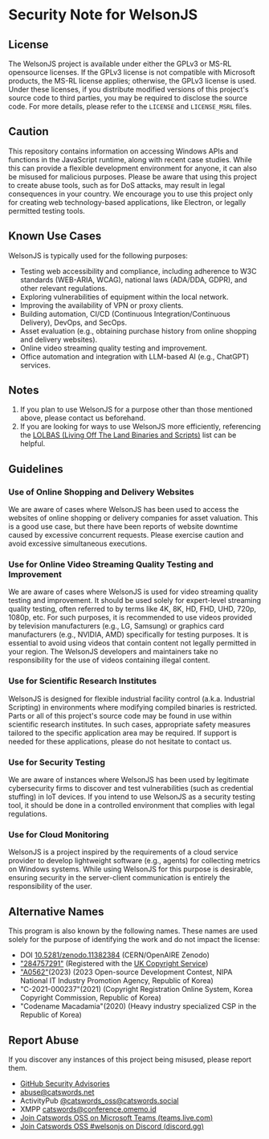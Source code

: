 # Security Note for WelsonJS

## License
The WelsonJS project is available under either the GPLv3 or MS-RL opensource licenses. If the GPLv3 license is not compatible with Microsoft products, the MS-RL license applies; otherwise, the GPLv3 license is used. Under these licenses, if you distribute modified versions of this project's source code to third parties, you may be required to disclose the source code. For more details, please refer to the `LICENSE` and `LICENSE_MSRL` files.

## Caution
This repository contains information on accessing Windows APIs and functions in the JavaScript runtime, along with recent case studies. While this can provide a flexible development environment for anyone, it can also be misused for malicious purposes. Please be aware that using this project to create abuse tools, such as for DoS attacks, may result in legal consequences in your country. We encourage you to use this project only for creating web technology-based applications, like Electron, or legally permitted testing tools.

## Known Use Cases
WelsonJS is typically used for the following purposes:

  * Testing web accessibility and compliance, including adherence to W3C standards (WEB-ARIA, WCAG), national laws (ADA/DDA, GDPR), and other relevant regulations.
  * Exploring vulnerabilities of equipment within the local network.
  * Improving the availability of VPN or proxy clients.
  * Building automation, CI/CD (Continuous Integration/Continuous Delivery), DevOps, and SecOps.
  * Asset evaluation (e.g., obtaining purchase history from online shopping and delivery websites).
  * Online video streaming quality testing and improvement.
  * Office automation and integration with LLM-based AI (e.g., ChatGPT) services.

## Notes
  1. If you plan to use WelsonJS for a purpose other than those mentioned above, please contact us beforehand.
  2. If you are looking for ways to use WelsonJS more efficiently, referencing the [LOLBAS (Living Off The Land Binaries and Scripts)](https://lolbas-project.github.io/) list can be helpful.

## Guidelines

### Use of Online Shopping and Delivery Websites
We are aware of cases where WelsonJS has been used to access the websites of online shopping or delivery companies for asset valuation. This is a good use case, but there have been reports of website downtime caused by excessive concurrent requests. Please exercise caution and avoid excessive simultaneous executions.

### Use for Online Video Streaming Quality Testing and Improvement
We are aware of cases where WelsonJS is used for video streaming quality testing and improvement. It should be used solely for expert-level streaming quality testing, often referred to by terms like 4K, 8K, HD, FHD, UHD, 720p, 1080p, etc. For such purposes, it is recommended to use videos provided by television manufacturers (e.g., LG, Samsung) or graphics card manufacturers (e.g., NVIDIA, AMD) specifically for testing purposes. It is essential to avoid using videos that contain content not legally permitted in your region. The WelsonJS developers and maintainers take no responsibility for the use of videos containing illegal content.

### Use for Scientific Research Institutes
WelsonJS is designed for flexible industrial facility control (a.k.a. Industrial Scripting) in environments where modifying compiled binaries is restricted. Parts or all of this project's source code may be found in use within scientific research institutes. In such cases, appropriate safety measures tailored to the specific application area may be required. If support is needed for these applications, please do not hesitate to contact us.

### Use for Security Testing
We are aware of instances where WelsonJS has been used by legitimate cybersecurity firms to discover and test vulnerabilities (such as credential stuffing) in IoT devices. If you intend to use WelsonJS as a security testing tool, it should be done in a controlled environment that complies with legal regulations.

### Use for Cloud Monitoring
WelsonJS is a project inspired by the requirements of a cloud service provider to develop lightweight software (e.g., agents) for collecting metrics on Windows systems. While using WelsonJS for this purpose is desirable, ensuring security in the server-client communication is entirely the responsibility of the user.

## Alternative Names
This program is also known by the following names. These names are used solely for the purpose of identifying the work and do not impact the license:

- DOI [10.5281/zenodo.11382384](https://zenodo.org/doi/10.5281/zenodo.11382384) (CERN/OpenAIRE Zenodo)
- ["284757291"](https://ics.catswords.net/1494315-Certificate%2BSoR-284757291.pdf) (Registered with the [UK Copyright Service](https://copyrightservice.co.uk/))
- ["A0562"](https://www.oss.kr/dev_competition_activities/show/544723e6-850a-4956-9194-79640420c19a)(2023) (2023 Open-source Development Contest, NIPA National IT Industry Promotion Agency, Republic of Korea)
- "C-2021-000237"(2021) (Copyright Registration Online System, Korea Copyright Commission, Republic of Korea)
- "Codename Macadamia"(2020) (Heavy industry specialized CSP in the Republic of Korea)

## Report Abuse
If you discover any instances of this project being misused, please report them.

- [GitHub Security Advisories](https://github.com/gnh1201/welsonjs/security)
- abuse@catswords.net
- ActivityPub [@catswords_oss@catswords.social](https://catswords.social/@catswords_oss)
- XMPP [catswords@conference.omemo.id](xmpp:catswords@conference.omemo.id?join)
- [Join Catswords OSS on Microsoft Teams (teams.live.com)](https://teams.live.com/l/community/FEACHncAhq8ldnojAI)
- [Join Catswords OSS #welsonjs on Discord (discord.gg)](https://discord.gg/XKG5CjtXEj)
